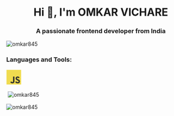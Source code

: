 <h1 align="center">Hi 👋, I'm OMKAR VICHARE</h1>
<h3 align="center">A passionate frontend developer from India</h3>

<p align="left"> <img src="https://komarev.com/ghpvc/?username=omkar845&label=Profile%20views&color=0e75b6&style=flat" alt="omkar845" /> </p>


<h3 align="left">Languages and Tools:</h3>
<p align="left"> <a href="https://developer.mozilla.org/en-US/docs/Web/JavaScript" target="_blank"> <img src="https://raw.githubusercontent.com/devicons/devicon/master/icons/javascript/javascript-original.svg" alt="javascript" width="40" height="40"/> </a> </p>

<p>&nbsp;<img align="center" src="https://github-readme-stats.vercel.app/api?username=omkar845&show_icons=true&locale=en" alt="omkar845" /></p>

<p><img align="center" src="https://github-readme-streak-stats.herokuapp.com/?user=omkar845&" alt="omkar845" /></p>
